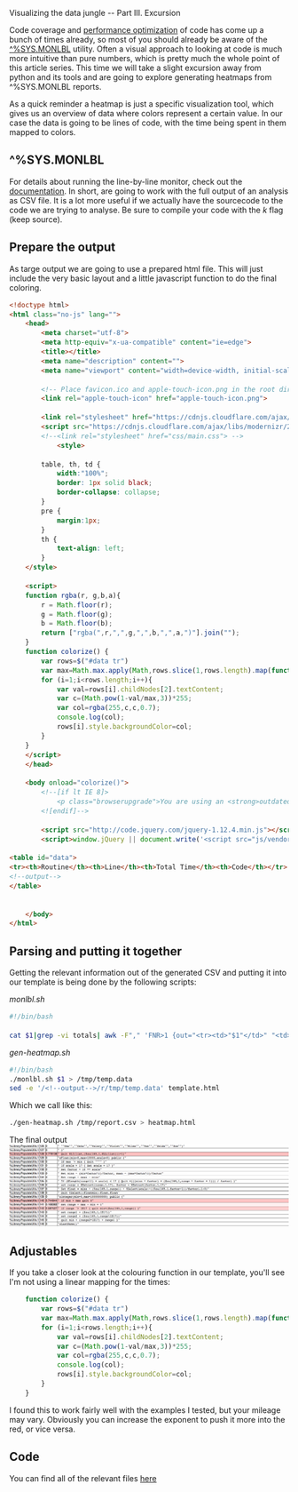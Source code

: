 Visualizing the data jungle -- Part III. Excursion

Code coverage and [performance optimization](https://community.intersystems.com/post/importance-benchmarking-your-code) of code has come up a bunch of times already, so most of you should already be aware of the [^%SYS.MONLBL](http://docs.intersystems.com/latest/csp/docbook/DocBook.UI.Page.cls?KEY=GCM_monlbl) utility. 
Often a visual approach to looking at code is much more intuitive than pure numbers, which is pretty much the whole point of this article series. This time we will take a slight excursion away from python and its tools and are going to explore generating heatmaps from  ^%SYS.MONLBL reports.

As a quick reminder a heatmap is just a specific visualization tool, which gives us an overview of data where colors represent a certain value. In our case the data is going to be lines of code, with the time being spent in them mapped to colors.

## ^%SYS.MONLBL

For details about running the line-by-line monitor, check out the [documentation](http://docs.intersystems.com/latest/csp/docbook/DocBook.UI.Page.cls?KEY=GCM_monlbl). In short, are going to work with the full output of an analysis as CSV file. It is a lot more useful if we actually have the sourcecode to the code we are trying to analyse. Be sure to compile your code with the *k* flag (keep source).

## Prepare the output

As targe output we are going to use a prepared html file. This will just include the very basic layout and a little javascript function to do the final coloring.

```html
<!doctype html>
<html class="no-js" lang="">
    <head>
        <meta charset="utf-8">
        <meta http-equiv="x-ua-compatible" content="ie=edge">
        <title></title>
        <meta name="description" content="">
        <meta name="viewport" content="width=device-width, initial-scale=1">
        
        <!-- Place favicon.ico and apple-touch-icon.png in the root directory -->
        <link rel="apple-touch-icon" href="apple-touch-icon.png">

        <link rel="stylesheet" href="https://cdnjs.cloudflare.com/ajax/libs/normalize/4.2.0/normalize.min.css">
        <script src="https://cdnjs.cloudflare.com/ajax/libs/modernizr/2.8.3/modernizr.min.js"></script>
        <!--<link rel="stylesheet" href="css/main.css"> -->
            <style>
 
        table, th, td {
            width:"100%";
            border: 1px solid black;
            border-collapse: collapse;
        }
        pre {
            margin:1px;
        }
        th {
            text-align: left;
        }
    </style>

    <script>
    function rgba(r, g,b,a){
        r = Math.floor(r);
        g = Math.floor(g);
        b = Math.floor(b);
        return ["rgba(",r,",",g,",",b,",",a,")"].join("");
    }
    function colorize() {
        var rows=$("#data tr")
        var max=Math.max.apply(Math,rows.slice(1,rows.length).map(function(){ return this.childNodes[2].textContent}))
        for (i=1;i<rows.length;i++){
            var val=rows[i].childNodes[2].textContent;
            var c=(Math.pow(1-val/max,3))*255;
            var col=rgba(255,c,c,0.7);
            console.log(col);
            rows[i].style.backgroundColor=col;
        }
    }
    </script>
    </head>

    <body onload="colorize()">
        <!--[if lt IE 8]>
            <p class="browserupgrade">You are using an <strong>outdated</strong> browser. Please <a href="http://browsehappy.com/">upgrade your browser</a> to improve your experience.</p>
        <![endif]-->

        <script src="http://code.jquery.com/jquery-1.12.4.min.js"></script>
        <script>window.jQuery || document.write('<script src="js/vendor/jquery-1.12.4.min.js"><\/script>')</script>

<table id="data">
<tr><th>Routine</th><th>Line</th><th>Total Time</th><th>Code</th></tr>
<!--output-->
</table>


    </body>
</html>
```

## Parsing and putting it together

Getting the relevant information out of the generated CSV and putting it into our template is being done by the following scripts:

*monlbl.sh*
```bash
#!/bin/bash

cat $1|grep -vi totals| awk -F"," 'FNR>1 {out="<tr><td>"$1"</td>" "<td>" $2 "</td><td>" $54 "</td><td><pre>"; for(i=55;i<=NF;i++){out=out$i","}; out=substr(out, 1, length(out)-1) "</pre></td></tr>"; print out }'
```

*gen-heatmap.sh*
```bash
#!/bin/bash
./monlbl.sh $1 > /tmp/temp.data
sed -e '/<!--output-->/r/tmp/temp.data' template.html
```

Which we call like this:

```bash
./gen-heatmap.sh /tmp/report.csv > heatmap.html
```

The final output 
![heatmap](heatmap.png)

## Adjustables
If you take a closer look at the colouring function in our template, you'll see I'm not using a linear mapping for the times:
```javascript
    function colorize() {
        var rows=$("#data tr")
        var max=Math.max.apply(Math,rows.slice(1,rows.length).map(function(){ return this.childNodes[2].textContent}))
        for (i=1;i<rows.length;i++){
            var val=rows[i].childNodes[2].textContent;
            var c=(Math.pow(1-val/max,3))*255;
            var col=rgba(255,c,c,0.7);
            console.log(col);
            rows[i].style.backgroundColor=col;
        }
    }
```

I found this to work fairly well with the examples I tested, but your mileage may vary. Obviously you can increase the exponent to push it more into the red, or vice versa. 

## Code

You can find all of the relevant files [here](https://github.com/kazamatzuri/vis-part3)
